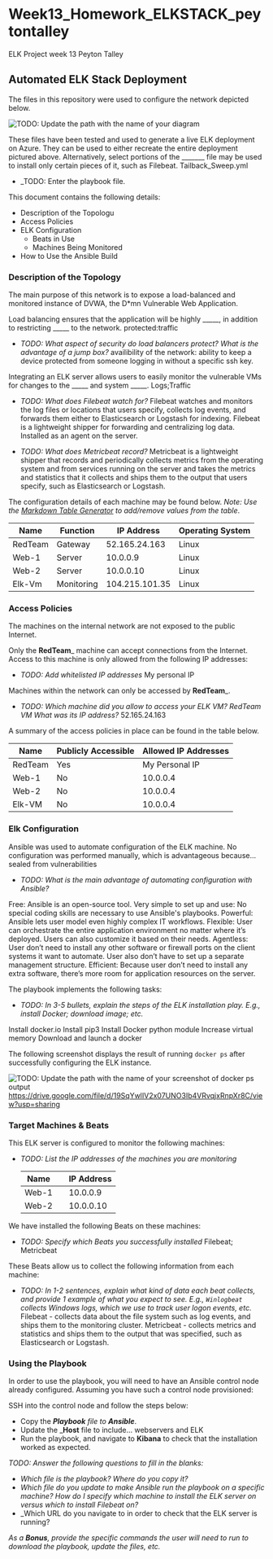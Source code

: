 # Week13_Homework_ELKSTACK_peytontalley
ELK Project week 13 Peyton Talley
## Automated ELK Stack Deployment

The files in this repository were used to configure the network depicted below.

![TODO: Update the path with the name of your diagram](Images/diagram_filename.png)

These files have been tested and used to generate a live ELK deployment on Azure. They can be used to either recreate the entire deployment pictured above. Alternatively, select portions of the _______ file may be used to install only certain pieces of it, such as Filebeat.
Tailback_Sweep.yml
  - _TODO: Enter the playbook file. 

This document contains the following details:
- Description of the Topologu
- Access Policies
- ELK Configuration
  - Beats in Use
  - Machines Being Monitored
- How to Use the Ansible Build


### Description of the Topology

The main purpose of this network is to expose a load-balanced and monitored instance of DVWA, the D*mn Vulnerable Web Application.

Load balancing ensures that the application will be highly _____, in addition to restricting _____ to the network. protected:traffic
- _TODO: What aspect of security do load balancers protect? What is the advantage of a jump box?_    availibility of the network:  ability to keep a device protected from someone logging in without a specific ssh key.

Integrating an ELK server allows users to easily monitor the vulnerable VMs for changes to the _____ and system _____.  Logs;Traffic
- _TODO: What does Filebeat watch for?_     Filebeat watches and monitors the log files or locations that users specify, collects log events, and forwards them either to Elasticsearch or Logstash for indexing. Filebeat is a lightweight shipper for forwarding and centralizing log data. Installed as an agent on the server.

- _TODO: What does Metricbeat record?_    Metricbeat is a lightweight shipper that records and periodically collects metrics from the operating system and from services running on the server and takes the metrics and statistics that it collects and ships them to the output that users specify, such as Elasticsearch or Logstash.


The configuration details of each machine may be found below.
_Note: Use the [Markdown Table Generator](http://www.tablesgenerator.com/markdown_tables) to add/remove values from the table_.

| Name     | Function   | IP Address     | Operating System |
|----------|------------|----------------|------------------|
| RedTeam  | Gateway    | 52.165.24.163  | Linux            |
| Web-1    | Server     | 10.0.0.9       | Linux            |
| Web-2    | Server     | 10.0.0.10      | Linux            |
| Elk-Vm   | Monitoring | 104.215.101.35 | Linux            |

### Access Policies

The machines on the internal network are not exposed to the public Internet. 

Only the __RedTeam___ machine can accept connections from the Internet. Access to this machine is only allowed from the following IP addresses: 
- _TODO: Add whitelisted IP addresses_ My personal IP

Machines within the network can only be accessed by __RedTeam___.
- _TODO: Which machine did you allow to access your ELK VM? RedTeam VM What was its IP address?_ 52.165.24.163

A summary of the access policies in place can be found in the table below.

| Name     | Publicly Accessible | Allowed IP Addresses |
|----------|---------------------|----------------------|
| RedTeam  |     Yes             |    My Personal IP    |
| Web-1    |     No              |    10.0.0.4          |
| Web-2    |     No              |    10.0.0.4          |
| Elk-VM   |     No              |    10.0.0.4          |
### Elk Configuration

Ansible was used to automate configuration of the ELK machine. No configuration was performed manually, which is advantageous because... sealed from vulnerabilities
- _TODO: What is the main advantage of automating configuration with Ansible?_

Free: Ansible is an open-source tool.
Very simple to set up and use: No special coding skills are necessary to use Ansible's playbooks.
Powerful: Ansible lets user model even highly complex IT workflows.
Flexible: User can orchestrate the entire application environment no matter where it’s deployed. Users can also customize it based on their needs.
Agentless: User don’t need to install any other software or firewall ports on the client systems it want to automate. User also don’t have to set up a separate management structure.
Efficient: Because user don’t need to install any extra software, there’s more room for application resources on the server.

The playbook implements the following tasks:
- _TODO: In 3-5 bullets, explain the steps of the ELK installation play. E.g., install Docker; download image; etc._

Install docker.io
Install pip3
Install Docker python module
Increase virtual memory
Download and launch a docker


The following screenshot displays the result of running `docker ps` after successfully configuring the ELK instance.

![TODO: Update the path with the name of your screenshot of docker ps output](Images/docker_ps_output.png)
https://drive.google.com/file/d/19SqYwlIV2x07UNO3Ib4VRvqjxRnpXr8C/view?usp=sharing


### Target Machines & Beats
This ELK server is configured to monitor the following machines:
- _TODO: List the IP addresses of the machines you are monitoring_


   | Name  	    |   	| IP Address 	|
   |-------	    |-----------|------------	|
   | Web-1 	    |   	| 10.0.0.9   	|
   | Web-2 	    |   	| 10.0.0.10   	|
  





We have installed the following Beats on these machines:
- _TODO: Specify which Beats you successfully installed_ Filebeat; Metricbeat

These Beats allow us to collect the following information from each machine:
- _TODO: In 1-2 sentences, explain what kind of data each beat collects, and provide 1 example of what you expect to see. E.g., `Winlogbeat` collects Windows logs, which we use to track user logon events, etc._
Filebeat - collects data about the file system such as log events, and ships them to the monitoring cluster.
Metricbeat - collects metrics and statistics and ships them to the output that was specified, such as Elasticsearch or Logstash.



### Using the Playbook
In order to use the playbook, you will need to have an Ansible control node already configured. Assuming you have such a control node provisioned: 

SSH into the control node and follow the steps below:
- Copy the ___Playbook__ file to __Ansible___.
- Update the ___Host__ file to include... webservers and ELK
- Run the playbook, and navigate to __Kibana__ to check that the installation worked as expected.

_TODO: Answer the following questions to fill in the blanks:_
- _Which file is the playbook? Where do you copy it?_ 
- _Which file do you update to make Ansible run the playbook on a specific machine? How do I specify which machine to install the ELK server on versus which to install Filebeat on?_
- _Which URL do you navigate to in order to check that the ELK server is running?

_As a **Bonus**, provide the specific commands the user will need to run to download the playbook, update the files, etc._
